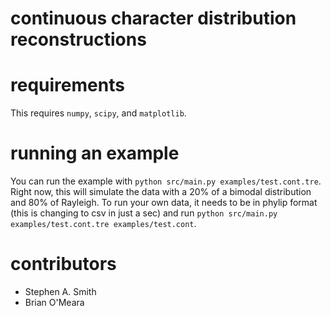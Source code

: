 # continuous character distribution reconstructions

# requirements
This requires `numpy`, `scipy`, and `matplotlib`.

# running an example
You can run the example with `python src/main.py examples/test.cont.tre`. Right now, this will simulate the data with a 20% of a bimodal distribution and 80% of Rayleigh. To run your own data, it needs to be in phylip format (this is changing to csv in just a sec) and run `python src/main.py examples/test.cont.tre examples/test.cont`.

# contributors
 - Stephen A. Smith
 - Brian O'Meara

